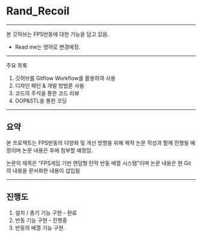 # Rand_Recoil

---
본 깃허브는 FPS반동에 대한 기능을 담고 있음.

* Read me는 영어로 변경예정.
---
주요 목록

1. 깃허브를 Gitflow Workflow를 활용하여 사용
2. 디자인 패턴 & 개발 방법론 사용
3. 코드의 주석을 통한 코드 리뷰
4. OOP&STL을 통한 코딩

---

## 요약

본 프로젝트는 FPS반동의 다양화 및 개선 방향을 위해 제작
논문 작성과 함께 진행될 예정이며 논문 내용은 후에 첨부할 예정임.

논문의 제목은 "FPS게임 기반 랜덤형 탄막 반동 배열 시스템"이며
논문 내용은 현 Git의 내용을 문서화한 내용이 삽입됨

---


## 진행도

1. 설치 / 총기 기능 구현 - 완료
2. 반동 기능 구현 - 진행중
3. 반동의 배열 기능 구현.
